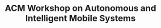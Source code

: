 ---
title: ACM Workshop on Autonomous and Intelligent Mobile Systems
start_date: 2020-01-11
end_date: 2020-01-11
location: Bangalore
url: https://imobile.acm.org/aims/2020/
coc_url: https://www.acm.org/code-of-ethics
scholarship_url:
summary: The 1st ACM Workshop on Autonomous and Intelligent Mobile Systems
---
